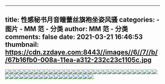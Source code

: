 
---
title: 性感秘书月音瞳蕾丝旗袍坐姿风骚
categories: 
    - 图片
    - MM 范 - 分类
author: MM 范 - 分类
comments: false
date: 2021-03-21 16:46:53
thumbnail: https://cdn.zzdaye.com:8443//images//6//7//b//67b16fb0-008a-11ea-a312-232c23c1105c.jpg
---

<div>   
<img src="https://cdn.zzdaye.com:8443//images//6//7//b//67b16fb0-008a-11ea-a312-232c23c1105c.jpg" referrerpolicy="no-referrer"><img src="https://cdn.zzdaye.com:8443//images//6//6//5//665736e0-008a-11ea-a312-232c23c1105c.jpg" referrerpolicy="no-referrer"><img src="https://cdn.zzdaye.com:8443//images//6//3//f//63f6d8b0-008a-11ea-a312-232c23c1105c.jpg" referrerpolicy="no-referrer"><img src="https://cdn.zzdaye.com:8443//images//6//2//5//6252ecb0-008a-11ea-a312-232c23c1105c.jpg" referrerpolicy="no-referrer"><img src="https://cdn.zzdaye.com:8443//images//6//1//d//61d27210-008a-11ea-a312-232c23c1105c.jpg" referrerpolicy="no-referrer"><img src="https://cdn.zzdaye.com:8443//images//4//c//1//4c1b3600-008a-11ea-a312-232c23c1105c.jpg" referrerpolicy="no-referrer"><img src="https://cdn.zzdaye.com:8443//images//6//2//f//62ffce80-008a-11ea-a312-232c23c1105c.jpg" referrerpolicy="no-referrer"><img src="https://cdn.zzdaye.com:8443//images//5//f//a//5fa46e80-008a-11ea-a312-232c23c1105c.jpg" referrerpolicy="no-referrer"><img src="https://cdn.zzdaye.com:8443//images//5//f//f//5ff99360-008a-11ea-a312-232c23c1105c.jpg" referrerpolicy="no-referrer"><img src="https://cdn.zzdaye.com:8443//images//5//4//c//54cbf140-008a-11ea-a312-232c23c1105c.jpg" referrerpolicy="no-referrer"><img src="https://cdn.zzdaye.com:8443//images//5//8//5//5856ecc0-008a-11ea-a312-232c23c1105c.jpg" referrerpolicy="no-referrer"><img src="https://cdn.zzdaye.com:8443//images//5//e//5//5e5ea810-008a-11ea-a312-232c23c1105c.jpg" referrerpolicy="no-referrer"><img src="https://cdn.zzdaye.com:8443//images//5//6//b//56b91b40-008a-11ea-a312-232c23c1105c.jpg" referrerpolicy="no-referrer"><img src="https://cdn.zzdaye.com:8443//images//5//6//d//56de2f70-008a-11ea-a312-232c23c1105c.jpg" referrerpolicy="no-referrer"><img src="https://cdn.zzdaye.com:8443//images//5//d//e//5de6e000-008a-11ea-a312-232c23c1105c.jpg" referrerpolicy="no-referrer"><img src="https://cdn.zzdaye.com:8443//images//5//c//a//5ca9a510-008a-11ea-a312-232c23c1105c.jpg" referrerpolicy="no-referrer"><img src="https://cdn.zzdaye.com:8443//images//4//f//4//4f4266a0-008a-11ea-a312-232c23c1105c.jpg" referrerpolicy="no-referrer"><img src="https://cdn.zzdaye.com:8443//images//5//a//4//5a4aa670-008a-11ea-a312-232c23c1105c.jpg" referrerpolicy="no-referrer"><img src="https://cdn.zzdaye.com:8443//images//5//a//c//5ac0e7e0-008a-11ea-a312-232c23c1105c.jpg" referrerpolicy="no-referrer"><img src="https://cdn.zzdaye.com:8443//images//5//a//8//5a8194f0-008a-11ea-a312-232c23c1105c.jpg" referrerpolicy="no-referrer"><img src="https://cdn.zzdaye.com:8443//images//5//2//f//52fd4bc0-008a-11ea-a312-232c23c1105c.jpg" referrerpolicy="no-referrer"><img src="https://cdn.zzdaye.com:8443//images//5//8//6//586d0cd0-008a-11ea-a312-232c23c1105c.jpg" referrerpolicy="no-referrer"><img src="https://cdn.zzdaye.com:8443//images//5//5//d//55dd8850-008a-11ea-a312-232c23c1105c.jpg" referrerpolicy="no-referrer"><img src="https://cdn.zzdaye.com:8443//images//5//2//c//52cf0fd0-008a-11ea-a312-232c23c1105c.jpg" referrerpolicy="no-referrer"><img src="https://cdn.zzdaye.com:8443//images//5//2//4//52459480-008a-11ea-a312-232c23c1105c.jpg" referrerpolicy="no-referrer"><img src="https://cdn.zzdaye.com:8443//images//5//2//6//526d40c0-008a-11ea-a312-232c23c1105c.jpg" referrerpolicy="no-referrer"><img src="https://cdn.zzdaye.com:8443//images//4//e//f//4ef53100-008a-11ea-a312-232c23c1105c.jpg" referrerpolicy="no-referrer"><img src="https://cdn.zzdaye.com:8443//images//5//0//e//50e0d460-008a-11ea-a312-232c23c1105c.jpg" referrerpolicy="no-referrer"><img src="https://cdn.zzdaye.com:8443//images//4//e//2//4e27f5f0-008a-11ea-a312-232c23c1105c.jpg" referrerpolicy="no-referrer"><img src="https://cdn.zzdaye.com:8443//images//4//7//f//47fe0ca0-008a-11ea-a312-232c23c1105c.jpg" referrerpolicy="no-referrer"><img src="https://cdn.zzdaye.com:8443//images//4//4//b//44b682c0-008a-11ea-a312-232c23c1105c.jpg" referrerpolicy="no-referrer"><img src="https://cdn.zzdaye.com:8443//images//4//d//3//4d3bc130-008a-11ea-a312-232c23c1105c.jpg" referrerpolicy="no-referrer"><img src="https://cdn.zzdaye.com:8443//images//4//0//f//40f200b0-008a-11ea-a312-232c23c1105c.jpg" referrerpolicy="no-referrer"><img src="https://cdn.zzdaye.com:8443//images//3//f//1//3f197020-008a-11ea-a312-232c23c1105c.jpg" referrerpolicy="no-referrer"><img src="https://cdn.zzdaye.com:8443//images//4//1//3//41387f90-008a-11ea-a312-232c23c1105c.jpg" referrerpolicy="no-referrer"><img src="https://cdn.zzdaye.com:8443//images//4//6//c//46cae3d0-008a-11ea-a312-232c23c1105c.jpg" referrerpolicy="no-referrer"><img src="https://cdn.zzdaye.com:8443//images//4//7//5//475c2750-008a-11ea-a312-232c23c1105c.jpg" referrerpolicy="no-referrer"><img src="https://cdn.zzdaye.com:8443//images//3//e//c//3ec49960-008a-11ea-a312-232c23c1105c.jpg" referrerpolicy="no-referrer"><img src="https://cdn.zzdaye.com:8443//images//4//8//f//48fbf4a0-008a-11ea-a312-232c23c1105c.jpg" referrerpolicy="no-referrer"><img src="https://cdn.zzdaye.com:8443//images//3//c//b//3cb9fc50-008a-11ea-a312-232c23c1105c.jpg" referrerpolicy="no-referrer"><img src="https://cdn.zzdaye.com:8443//images//4//1//9//419df820-008a-11ea-a312-232c23c1105c.jpg" referrerpolicy="no-referrer"><img src="https://cdn.zzdaye.com:8443//images//4//2//f//42f1a140-008a-11ea-a312-232c23c1105c.jpg" referrerpolicy="no-referrer"><img src="https://cdn.zzdaye.com:8443//images//4//a//d//4ad48530-008a-11ea-a312-232c23c1105c.jpg" referrerpolicy="no-referrer"><img src="https://cdn.zzdaye.com:8443//images//4//4//4//4446a9f0-008a-11ea-a312-232c23c1105c.jpg" referrerpolicy="no-referrer"><img src="https://cdn.zzdaye.com:8443//images//4//9//c//49ccb220-008a-11ea-a312-232c23c1105c.jpg" referrerpolicy="no-referrer"><img src="https://cdn.zzdaye.com:8443//images//4//6//7//467aa0f0-008a-11ea-a312-232c23c1105c.jpg" referrerpolicy="no-referrer"><img src="https://cdn.zzdaye.com:8443//images//4//4//7//44769390-008a-11ea-a312-232c23c1105c.jpg" referrerpolicy="no-referrer"><img src="https://cdn.zzdaye.com:8443//images//3//d//d//3dd668d0-008a-11ea-a312-232c23c1105c.jpg" referrerpolicy="no-referrer"><img src="https://cdn.zzdaye.com:8443//images//3//d//f//3df98130-008a-11ea-a312-232c23c1105c.jpg" referrerpolicy="no-referrer">  
</div>
            